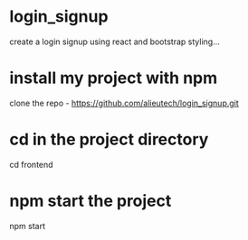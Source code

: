 # login_signup
create a login signup using react and bootstrap styling...

# install my project with npm
clone the repo - https://github.com/alieutech/login_signup.git
# cd in the project directory
cd frontend
# npm start the project
npm start
